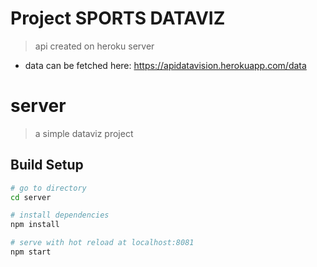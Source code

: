 # Project SPORTS DATAVIZ

> api created on heroku server

- data can be fetched here: https://apidatavision.herokuapp.com/data

# server

> a simple dataviz project

## Build Setup

``` bash
# go to directory
cd server

# install dependencies
npm install

# serve with hot reload at localhost:8081
npm start
```